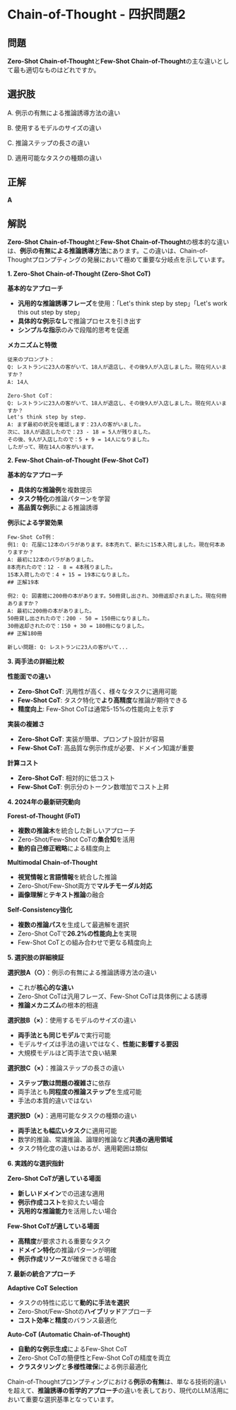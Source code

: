 # Chain-of-Thought - 四択問題2

## 問題
**Zero-Shot Chain-of-Thought**と**Few-Shot Chain-of-Thought**の主な違いとして最も適切なものはどれですか。

## 選択肢
A. 例示の有無による推論誘導方法の違い

B. 使用するモデルのサイズの違い

C. 推論ステップの長さの違い

D. 適用可能なタスクの種類の違い

## 正解
**A**

## 解説
**Zero-Shot Chain-of-Thought**と**Few-Shot Chain-of-Thought**の根本的な違いは、**例示の有無による推論誘導方法**にあります。この違いは、Chain-of-Thoughtプロンプティングの発展において極めて重要な分岐点を示しています。

**1. Zero-Shot Chain-of-Thought (Zero-Shot CoT)**

**基本的なアプローチ**
- **汎用的な推論誘導フレーズ**を使用：「Let's think step by step」「Let's work this out step by step」
- **具体的な例示なし**で推論プロセスを引き出す
- **シンプルな指示**のみで段階的思考を促進

**メカニズムと特徴**
```
従来のプロンプト：
Q: レストランに23人の客がいて、18人が退店し、その後9人が入店しました。現在何人いますか？
A: 14人

Zero-Shot CoT：
Q: レストランに23人の客がいて、18人が退店し、その後9人が入店しました。現在何人いますか？
Let's think step by step.
A: まず最初の状況を確認します：23人の客がいました。
次に、18人が退店したので：23 - 18 = 5人が残りました。
その後、9人が入店したので：5 + 9 = 14人になりました。
したがって、現在14人の客がいます。
```

**2. Few-Shot Chain-of-Thought (Few-Shot CoT)**

**基本的なアプローチ**
- **具体的な推論例**を複数提示
- **タスク特化**の推論パターンを学習
- **高品質な例示**による推論誘導

**例示による学習効果**
```
Few-Shot CoT例：
例1: Q: 花屋に12本のバラがあります。8本売れて、新たに15本入荷しました。現在何本ありますか？
A: 最初に12本のバラがありました。
8本売れたので：12 - 8 = 4本残りました。
15本入荷したので：4 + 15 = 19本になりました。
## 正解19本

例2: Q: 図書館に200冊の本があります。50冊貸し出され、30冊返却されました。現在何冊ありますか？
A: 最初に200冊の本がありました。
50冊貸し出されたので：200 - 50 = 150冊になりました。
30冊返却されたので：150 + 30 = 180冊になりました。
## 正解180冊

新しい問題: Q: レストランに23人の客がいて...
```

**3. 両手法の詳細比較**

**性能面での違い**
- **Zero-Shot CoT**: 汎用性が高く、様々なタスクに適用可能
- **Few-Shot CoT**: タスク特化で**より高精度**な推論が期待できる
- **精度向上**: Few-Shot CoTは通常5-15%の性能向上を示す

**実装の複雑さ**
- **Zero-Shot CoT**: 実装が簡単、プロンプト設計が容易
- **Few-Shot CoT**: 高品質な例示作成が必要、ドメイン知識が重要

**計算コスト**
- **Zero-Shot CoT**: 相対的に低コスト
- **Few-Shot CoT**: 例示分のトークン数増加でコスト上昇

**4. 2024年の最新研究動向**

**Forest-of-Thought (FoT)**
- **複数の推論木**を統合した新しいアプローチ
- Zero-Shot/Few-Shot CoTの**集合知**を活用
- **動的自己修正戦略**による精度向上

**Multimodal Chain-of-Thought**
- **視覚情報と言語情報**を統合した推論
- Zero-Shot/Few-Shot両方で**マルチモーダル対応**
- **画像理解**と**テキスト推論**の融合

**Self-Consistency強化**
- **複数の推論パス**を生成して最適解を選択
- Zero-Shot CoTで**26.2%の性能向上**を実現
- Few-Shot CoTとの組み合わせで更なる精度向上

**5. 選択肢の詳細検証**

**選択肢A（○）**：例示の有無による推論誘導方法の違い
- これが**核心的な違い**
- Zero-Shot CoTは汎用フレーズ、Few-Shot CoTは具体例による誘導
- **推論メカニズム**の根本的相違

**選択肢B（×）**：使用するモデルのサイズの違い
- **両手法とも同じモデル**で実行可能
- モデルサイズは手法の違いではなく、**性能に影響する要因**
- 大規模モデルほど両手法で良い結果

**選択肢C（×）**：推論ステップの長さの違い
- **ステップ数は問題の複雑さ**に依存
- 両手法とも**同程度の推論ステップ**を生成可能
- 手法の本質的違いではない

**選択肢D（×）**：適用可能なタスクの種類の違い
- **両手法とも幅広いタスク**に適用可能
- 数学的推論、常識推論、論理的推論など**共通の適用領域**
- タスク特化度の違いはあるが、適用範囲は類似

**6. 実践的な選択指針**

**Zero-Shot CoTが適している場面**
- **新しいドメイン**での迅速な適用
- **例示作成コスト**を抑えたい場合
- **汎用的な推論能力**を活用したい場合

**Few-Shot CoTが適している場面**
- **高精度**が要求される重要なタスク
- **ドメイン特化**の推論パターンが明確
- **例示作成リソース**が確保できる場合

**7. 最新の統合アプローチ**

**Adaptive CoT Selection**
- タスクの特性に応じて**動的に手法を選択**
- Zero-Shot/Few-Shotの**ハイブリッド**アプローチ
- **コスト効率**と**精度**のバランス最適化

**Auto-CoT (Automatic Chain-of-Thought)**
- **自動的な例示生成**によるFew-Shot CoT
- Zero-Shot CoTの簡便性とFew-Shot CoTの精度を両立
- **クラスタリング**と**多様性確保**による例示最適化

Chain-of-Thoughtプロンプティングにおける**例示の有無**は、単なる技術的違いを超えて、**推論誘導の哲学的アプローチ**の違いを表しており、現代のLLM活用において重要な選択基準となっています。 